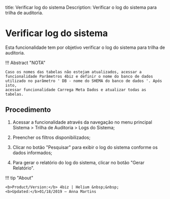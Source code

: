 title: Verificar log do sistema
Description: Verificar o log do sistema para trilha de auditoria.
# Verificar log do sistema

Esta funcionalidade tem por objetivo verificar o log do sistema para trilha de
auditoria.

!!! Abstract "NOTA"

    Caso os nomes das tabelas não estejam atualizados, acessar a
    funcionalidade Parâmetros 4biz e definir o nome do banco de dados
    utilizado no parâmetro ' DB - nome do SHEMA do banco de dados '. Após isto,
    acessar funcionalidade Carrega Meta Dados e atualizar todas as tabelas.

Procedimento
-----------

1.  Acessar a funcionalidade através da navegação no menu principal Sistema \>
    Trilha de Auditoria \> Logs do Sistema;

2.  Preencher os filtros disponibilizados;

3.  Clicar no botão "Pesquisar" para exibir o log do sistema conforme os dados
    informados;

4.  Para gerar o relatório do log do sistema, clicar no botão "Gerar Relatório".


!!! tip "About"

    <b>Product/Version:</b> 4biz | Helium &nbsp;&nbsp;
    <b>Updated:</b>01/18/2019 – Anna Martins
